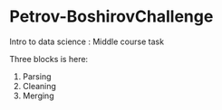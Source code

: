 # Petrov-BoshirovChallenge
Intro to data science : Middle course task

Three blocks is here:
1. Parsing
2. Cleaning
3. Merging
